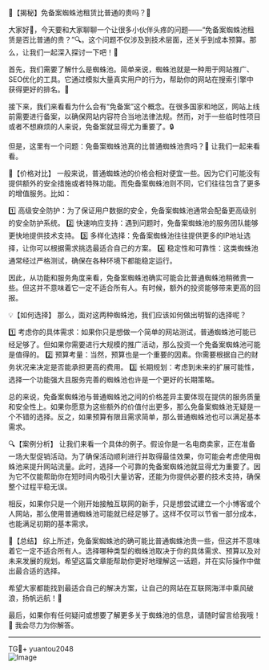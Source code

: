 🎉【揭秘】免备案蜘蛛池租赁比普通的贵吗？🤔

大家好👋，今天要和大家聊聊一个让很多小伙伴头疼的问题——“免备案蜘蛛池租赁是否比普通的贵？”🔍。这个问题不仅涉及到技术层面，还关乎到成本预算。那么，让我们一起深入探讨一下吧！🚀

首先，我们需要了解什么是蜘蛛池。简单来说，蜘蛛池就是一种用于网站推广、SEO优化的工具。它通过模拟大量真实用户的行为，帮助你的网站在搜索引擎中获得更好的排名。🎯

接下来，我们来看看为什么会有“免备案”这个概念。在很多国家和地区，网站上线前需要进行备案，以确保网站内容符合当地法律法规。然而，对于一些临时性项目或者不想麻烦的人来说，免备案就显得尤为重要了。🔒

但是，这里有一个问题：免备案蜘蛛池真的比普通蜘蛛池贵吗？🧐 让我们一起来看看。

🌈【价格对比】
一般来说，普通蜘蛛池的价格会相对便宜一些。因为它们可能没有提供额外的安全措施或者特殊功能。而免备案蜘蛛池则不同，它们往往包含了更多的增值服务。比如：

1️⃣ 高级安全防护：为了保证用户数据的安全，免备案蜘蛛池通常会配备更高级别的安全防护系统。
2️⃣ 快速响应支持：遇到问题时，免备案蜘蛛池的服务团队能够更快地提供技术支持。
3️⃣ 多样化选择：免备案蜘蛛池往往提供更多的IP地址选择，让你可以根据需求挑选最适合自己的方案。
4️⃣ 稳定性和可靠性：这类蜘蛛池通常经过严格测试，确保在各种环境下都能稳定运行。

因此，从功能和服务角度来看，免备案蜘蛛池确实可能会比普通蜘蛛池稍微贵一些。但这并不意味着它一定不适合所有人。有时候，额外的投资能够带来更高的回报。

💡【如何选择】
那么，面对这两种蜘蛛池，我们应该如何做出明智的选择呢？

1️⃣ 考虑你的具体需求：如果你只是想做一个简单的网站测试，普通蜘蛛池可能已经足够了。但如果你需要进行大规模的推广活动，那么投资一个免备案蜘蛛池可能是值得的。
2️⃣ 预算考量：当然，预算也是一个重要的因素。你需要根据自己的财务状况来决定是否能承担更高的费用。
3️⃣ 长期规划：考虑到未来的扩展可能性，选择一个功能强大且服务完善的蜘蛛池也许是一个更好的长期策略。

总的来说，免备案蜘蛛池与普通蜘蛛池之间的价格差异主要体现在提供的服务质量和安全性上。如果你愿意为这些额外的价值付出更多，那么免备案蜘蛛池无疑是一个不错的选择。反之，如果预算有限且需求简单，那么普通蜘蛛池也可以满足基本需求。

🔍【案例分析】
让我们来看一个具体的例子。假设你是一名电商卖家，正在准备一场大型促销活动。为了确保活动顺利进行并取得最佳效果，你可能会考虑使用蜘蛛池来提升网站流量。此时，选择一个可靠的免备案蜘蛛池就显得尤为重要了。因为它不仅能帮助你在短时间内吸引大量访客，还能为你提供必要的技术支持，确保整个过程平稳无误。

相反，如果你只是一个刚开始接触互联网的新手，只是想尝试建立一个小博客或个人网站，那么使用普通蜘蛛池可能就已经足够了。这样不仅可以节省一部分成本，也能满足初期的基本需求。

🌈【总结】
综上所述，免备案蜘蛛池的确可能比普通蜘蛛池贵一些，但这并不意味着它一定不适合所有人。选择哪种类型的蜘蛛池取决于你的具体需求、预算以及对未来发展的规划。希望这篇文章能帮助你更好地理解这一话题，并在实际操作中做出最合适的选择。

希望大家都能找到最适合自己的解决方案，让自己的网站在互联网海洋中乘风破浪，扬帆远航！🌊

最后，如果你有任何疑问或想要了解更多关于蜘蛛池的信息，请随时留言给我哦！💌 我会尽力为你解答。

---

TG💪+ yuantou2048  
![Image](https://github.com/user-attachments/assets/42a5a4a5-fea9-4a1d-8aa0-73e57e430cca)